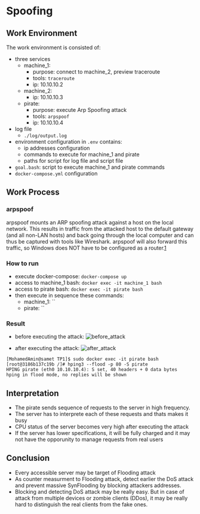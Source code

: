# Spoofing


## Work Environment
The work environment is consisted of:
- three services
  - machine_1:
    - purpose: connect to machine_2, preview traceroute
    - tools: `traceroute`
    - ip: 10.10.10.2
  - machine_2:
    - ip: 10.10.10.3
  - pirate:
    - purpose: execute Arp Spoofing attack
    - tools: `arpspoof`
    - ip: 10.10.10.4
- log file
  - `./log/output.log`
- environment configuration in `.env` contains:
  - ip addresses configuration
  - commands to execute for machine_1 and pirate
  - paths for script for log file and script file
- `goal.bash`: script to execute machine_1 and pirate commands
- `docker-compose.yml` configuration
  

## Work Process
### arpspoof
arpspoof mounts an ARP spoofing attack against a host on the local network. This results in traffic from the attacked host to the default gateway (and all non-LAN hosts) and back going through the local computer and can thus be captured with tools like Wireshark. arpspoof will also forward this traffic, so Windows does NOT have to be configured as a router.[1]

### How to run
- execute docker-compose: `docker-compose up`
- access to machine_1 bash: `docker exec -it machine_1 bash`
- access to pirate bash: `docker exec -it pirate bash`
- then execute in sequence these commands:
  - machine_1: ``
  - pirate: ``

### Result
- before executing the attack:
![before_attack](demonstration/before_attack.png)

- after executing the attack:
![after_attack](demonstration/after_attack.png)

```
[MohamedAmin@samet TP1]$ sudo docker exec -it pirate bash
[root@3186b137c19b /]# hping3 --flood -p 80 -S pirate
HPING pirate (eth0 10.10.10.4): S set, 40 headers + 0 data bytes
hping in flood mode, no replies will be shown
```

## Interpretation
- The pirate sends sequence of requests to the server in high frequency.
- The server has to interprete each of these requests and thats makes it busy
- CPU status of the server becomes very high after executing the attack
- If the server has lower specifications, it will be fully charged and it may not have the opporunity to manage requests from real users

## Conclusion
- Every accessible server may be target of Flooding attack
- As counter measurment to Flooding attack, detect earlier the DoS attack and prevent massive SynFlooding by blocking attackers addresses.
- Blocking and detecting DoS attack may be really easy. But in case of attack from multiple devices or zombie clients (DDos), it may be really hard to distinguish the real clients from the fake ones.




[1]: https://github.com/alandau/arpspoof